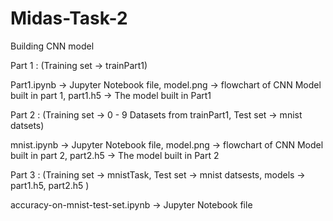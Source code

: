 # Midas-Task-2
Building CNN model

Part 1 : (Training set -> trainPart1)

Part1.ipynb -> Jupyter Notebook file, 
model.png -> flowchart of CNN Model built in part 1, 
part1.h5 -> The model built in Part1

Part 2 : (Training set -> 0 - 9 Datasets from trainPart1, Test set -> mnist datsets)

mnist.ipynb -> Jupyter Notebook file, 
model.png -> flowchart of CNN Model built in part 2, 
part2.h5 -> The model built in Part 2

Part 3 : (Training set -> mnistTask, Test set -> mnist datsests, models -> part1.h5, part2.h5 )

accuracy-on-mnist-test-set.ipynb -> Jupyter Notebook file
